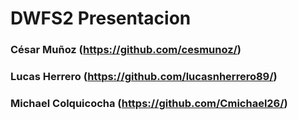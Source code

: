 # DWFS2 Presentacion

### César Muñoz (https://github.com/cesmunoz/)

### Lucas Herrero (https://github.com/lucasnherrero89/)

### Michael Colquicocha (https://github.com/Cmichael26/)
